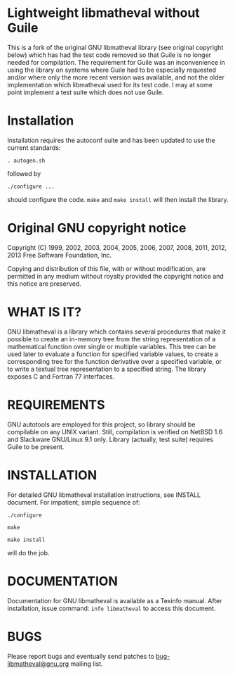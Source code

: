 # Lightweight libmatheval without Guile

This is a fork of the original GNU libmatheval library (see original
copyright below) which has had the test code removed so that Guile is
no longer needed for compilation. The requirement for Guile was an
inconvenience in using the library on systems where Guile had to be
especially requested and/or where only the more recent version was
available, and not the older implementation which libmatheval used for
its test code. I may at some point implement a test suite which does
not use Guile. 

# Installation

Installation requires the autoconf suite and has been updated to use
the current standards:

`. autogen.sh`

followed by 

`./configure ...`

should configure the code. `make` and `make install` will then install
the library.

# Original GNU copyright notice

Copyright (C) 1999, 2002, 2003, 2004, 2005, 2006, 2007, 2008, 2011,
2012, 2013 Free Software Foundation, Inc.

Copying and distribution of this file, with or without modification, are
permitted in any medium without royalty provided the copyright notice
and this notice are preserved.


# WHAT IS IT?

GNU libmatheval is a library which contains several procedures that make
it possible to create an in-memory tree from the string representation
of a mathematical function over single or multiple variables. This tree
can be used later to evaluate a function for specified variable values,
to create a corresponding tree for the function derivative over a
specified variable, or to write a textual tree representation to a
specified string. The library exposes C and Fortran 77 interfaces.


# REQUIREMENTS

GNU autotools are employed for this project, so library should be
compilable on any UNIX variant.  Still, compilation is verified on
NetBSD 1.6 and Slackware GNU/Linux 9.1 only.  Library (actually, test
suite) requires Guile to be present.


# INSTALLATION

For detailed GNU libmatheval installation instructions, see INSTALL
document.  For impatient, simple sequence of:

`./configure`

`make`

`make install`

will do the job.


# DOCUMENTATION

Documentation for GNU libmatheval is available as a Texinfo manual.
After installation, issue command:
  `info libmatheval`
to access this document.


# BUGS

Please report bugs and eventually send patches to
<bug-libmatheval@gnu.org> mailing list.
